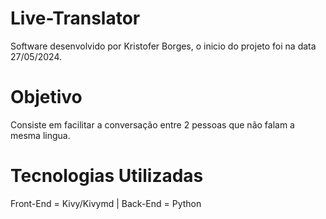 # Live-Translator

Software desenvolvido por Kristofer Borges, o inicio do projeto foi na data 27/05/2024.

# Objetivo

Consiste em facilitar a conversação entre 2 pessoas que não falam a mesma lingua.

# Tecnologias Utilizadas

Front-End = Kivy/Kivymd |
Back-End = Python
